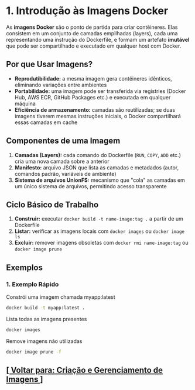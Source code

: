 # 1. Introdução às Imagens Docker

As **imagens Docker** são o ponto de partida para criar contêineres. Elas consistem em um conjunto de camadas empilhadas (layers), cada uma representando uma instrução do Dockerfile, e formam um artefato **imutável** que pode ser compartilhado e executado em qualquer host com Docker.

## Por que Usar Imagens?

- **Reprodutibilidade:** a mesma imagem gera contêineres idênticos, eliminando variações entre ambientes
- **Portabilidade:** uma imagem pode ser transferida via registries (Docker Hub, AWS ECR, GitHub Packages etc.) e executada em qualquer máquina
- **Eficiência de armazenamento:** camadas são reutilizadas; se duas imagens tiverem mesmas instruções iniciais, o Docker compartilhará essas camadas em cache

## Componentes de uma Imagem

1. **Camadas (Layers):** cada comando do Dockerfile (`RUN`, `COPY`, `ADD` etc.) cria uma nova camada sobre a anterior
2. **Manifesto:** arquivo JSON que lista as camadas e metadados (autor, comandos padrão, variáveis de ambiente)
3. **Sistema de arquivos UnionFS:** mecanismo que "cola" as camadas em um único sistema de arquivos, permitindo acesso transparente

## Ciclo Básico de Trabalho

1. **Construir:** executar `docker build -t name-image:tag .` a partir de um Dockerfile
2. **Listar:** verificar as imagens locais com `docker images` ou `docker image ls`
3. **Excluir:** remover imagens obsoletas com `docker rmi name-image:tag` ou `docker image prune`

## Exemplos

### 1. Exemplo Rápido

Constrói uma imagem chamada myapp:latest

```bash
docker build -t myapp:latest .
```

Lista todas as imagens presentes

```bash
docker images
```

Remove imagens não utilizadas

```bash
docker image prune -f
```

## [[ Voltar para: Criação e Gerenciamento de Imagens ]](./criacao-gerenciamento-imagens.md#introducao-imagens-docker)